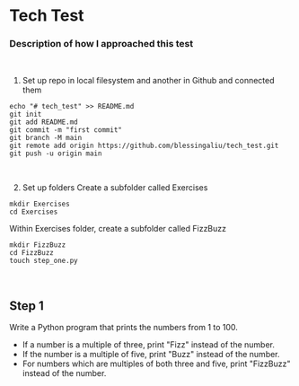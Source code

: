 # Tech Test 

### Description of how I approached this test
<br/>

1. Set up repo in local filesystem and another in Github and connected them
```
echo "# tech_test" >> README.md
git init
git add README.md
git commit -m "first commit"
git branch -M main
git remote add origin https://github.com/blessingaliu/tech_test.git
git push -u origin main
```
<br/>


2. Set up folders 
Create a subfolder called Exercises 
```
mkdir Exercises
cd Exercises
```
Within Exercises folder, create a subfolder called FizzBuzz

```
mkdir FizzBuzz
cd FizzBuzz
touch step_one.py
```
<br/>


## Step 1 

Write a Python program that prints the numbers from 1 to 100. 
- If a number is a multiple of three, print "Fizz" instead of the number. 
- If the number is a multiple of five, print "Buzz" instead of the number.
- For numbers which are multiples of both three and five, print "FizzBuzz" instead of the number. 

